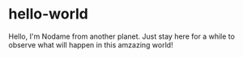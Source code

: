 # hello-world

Hello,
I'm Nodame from another planet. Just stay here for a while to observe what will happen in this amzazing world! 
